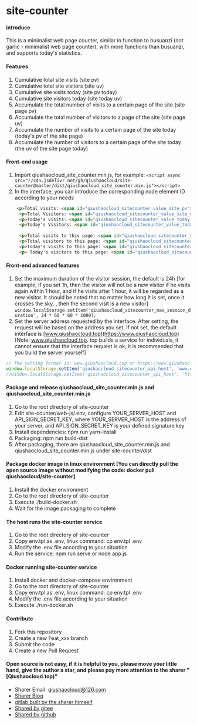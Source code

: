 # site-counter


#### introduce

This is a minimalist web page counter, similar in function to busuanzi (not garlic - minimalist web page counter), with more functions than busuanzi, and supports today's statistics.



#### Features

1. Cumulative total site visits (site pv)
2. Cumulative total site visitors (site uv)
3. Cumulative site visits today (site pv today)
4. Cumulative site visitors today (site today uv)
5. Accumulate the total number of visits to a certain page of the site (site page pv)
6. Accumulate the total number of visitors to a page of the site (site page uv)
7. Accumulate the number of visits to a certain page of the site today (today's pv of the site page)
8. Accumulate the number of visitors to a certain page of the site today (the uv of the site page today)



#### Front-end usage

1. Import qiushaocloud_site_counter.min.js, for example: `<script async src="//cdn.jsdelivr.net/gh/qiushaocloud/site-counter@master/dist/qiushaocloud_site_counter.min.js"></script>`
2. In the interface, you can introduce the corresponding node element ID according to your needs
```html
    <p>Total visits: <span id="qiushaocloud_sitecounter_value_site_pv">n</span></p>
     <p>Total Visitors: <span id="qiushaocloud_sitecounter_value_site_uv">n</span></p>
     <p>Today's visits: <span id="qiushaocloud_sitecounter_value_today_site_pv">n</span></p>
     <p>Today's Visitors: <span id="qiushaocloud_sitecounter_value_today_site_uv">n</span></p>
   
     <p>Total visits to this page: <span id="qiushaocloud_sitecounter_value_site_page_pv">n</span></p>
     <p>Total visitors to this page: <span id="qiushaocloud_sitecounter_value_site_page_uv">n</span></p>
     <p>Today's visits to this page: <span id="qiushaocloud_sitecounter_value_today_site_page_pv">n</span></p>
     <p> Today's visitors to this page: <span id="qiushaocloud_sitecounter_value_today_site_page_uv">n</span></p>
````



#### Front-end advanced features

1. Set the maximum duration of the visitor session, the default is 24h [for example, if you set 1h, then the visitor will not be a new visitor if he visits again within 1 hour, and if he visits after 1 hour, it will be regarded as a new visitor. It should be noted that no matter how long it is set, once it crosses the sky. , then the second visit is a new visitor]
`window.localStorage.setItem('qiushaocloud_sitecounter_max_session_duration', 24 * 60 * 60 * 1000);`
2. Set the server address requested by the interface. After setting, the request will be based on the address you set. If not set, the default interface is [www.qiushaocloud.top](https://www.qiushaocloud.top) [Note: www.qiushaocloud.top. top builds a service for individuals, it cannot ensure that the interface request is ok, it is recommended that you build the server yourself]
``` javascript
// The setting format is: www.qiushaocloud.top or https://www.qiushaocloud.top:443
window.localStorage.setItem('qiushaocloud_sitecounter_api_host', 'www.qiushaocloud.top');
//window.localStorage.setItem('qiushaocloud_sitecounter_api_host', 'https://www.qiushaocloud.top:443');
````



#### Package and release qiushaocloud_site_counter.min.js and qiushaocloud_site_counter.min.js

1. Go to the root directory of site-counter
2. Edit site-counter/web-js/.env, configure YOUR_SERVER_HOST and API_SIGN_SECRET_KEY, where YOUR_SERVER_HOST is the address of your server, and API_SIGN_SECRET_KEY is your defined signature key
3. Install dependencies: npm run yarn-install
4. Packaging: npm run build-dist
5. After packaging, there are qiushaocloud_site_counter.min.js and qiushaocloud_site_counter.min.js under site-counter/dist



#### Package docker image in linux environment [You can directly pull the open source image without modifying the code: docker pull qiushaocloud/site-counter]

1. Install the docker environment
2. Go to the root directory of site-counter
3. Execute ./build-docker.sh
4. Wait for the image packaging to complete



#### The host runs the site-counter service

1. Go to the root directory of site-counter
2. Copy env.tpl as .env, linux command: cp env.tpl .env
3. Modify the .env file according to your situation
4. Run the service: npm run serve or node app.js



#### Docker running site-counter service

1. Install docker and docker-compose environment
2. Go to the root directory of site-counter
3. Copy env.tpl as .env, linux command: cp env.tpl .env
4. Modify the .env file according to your situation
5. Execute ./run-docker.sh



#### Contribute

1. Fork this repository
2. Create a new Feat_xxx branch
3. Submit the code
4. Create a new Pull Request



#### Open source is not easy, if it is helpful to you, please move your little hand, give the author a star, and please pay more attention to the sharer "[Qiushaocloud.top)"

* Sharer Email: [qiushaocloud@126.com](mailto:qiushaocloud@126.com)
* [Sharer Blog](https://www.qiushaocloud.top)
* [gitlab built by the sharer himself](https://www.qiushaocloud.top/gitlab/qiushaocloud)
* [Shared by gitee](https://gitee.com/qiushaocloud/dashboard/projects)
* [Shared by github](https://github.com/qiushaocloud?tab=repositories)